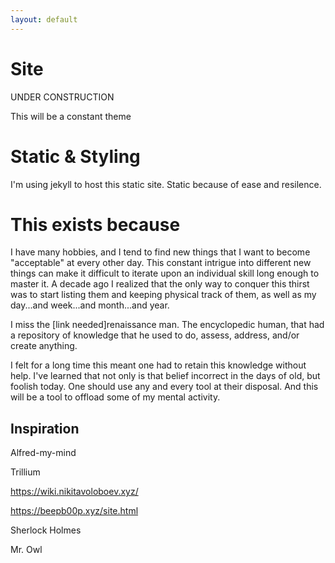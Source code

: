 ```yaml
---
layout: default
---
```


# Site 

UNDER CONSTRUCTION

This will be a constant theme

# Static & Styling

I'm using jekyll to host this static site. Static because of ease and resilence. 

# This exists because

I have many hobbies, and I tend to find new things that I want to become "acceptable" at every other day. This constant intrigue into different new things can make it difficult to iterate upon an individual skill long enough to master it. A decade ago I realized that the only way to conquer this thirst was to start listing them and keeping physical track of them, as well as my day...and week...and month...and year. 

I miss the [link needed]renaissance man. The encyclopedic human, that had a repository of knowledge that he used to do, assess, address, and/or create anything. 

I felt for a long time this meant one had to retain this knowledge without help. I've learned that not only is that belief incorrect in the days of old, but foolish today. One should use any and every tool at their disposal. And this will be a tool to offload some of my mental activity. 


## Inspiration

Alfred-my-mind

Trillium

https://wiki.nikitavoloboev.xyz/

https://beepb00p.xyz/site.html

Sherlock Holmes

Mr. Owl

